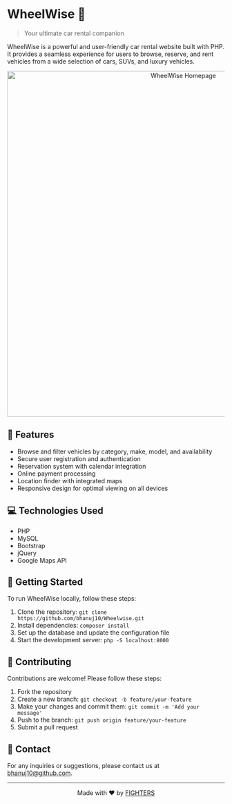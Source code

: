 # WheelWise 🚗

> Your ultimate car rental companion

WheelWise is a powerful and user-friendly car rental website built with PHP. It provides a seamless experience for users to browse, reserve, and rent vehicles from a wide selection of cars, SUVs, and luxury vehicles.

<div align="center">
  <img src="https://raw.githubusercontent.com/bhanuj10/Wheelwise/main/screenshots/home.png" alt="WheelWise Homepage" width="800">
</div>

## 🚀 Features

- Browse and filter vehicles by category, make, model, and availability
- Secure user registration and authentication
- Reservation system with calendar integration
- Online payment processing
- Location finder with integrated maps
- Responsive design for optimal viewing on all devices

## 💻 Technologies Used

- PHP
- MySQL
- Bootstrap
- jQuery
- Google Maps API

## 🚦 Getting Started

To run WheelWise locally, follow these steps:

1. Clone the repository: `git clone https://github.com/bhanuj10/Wheelwise.git`
2. Install dependencies: `composer install`
3. Set up the database and update the configuration file
4. Start the development server: `php -S localhost:8000`

## 🤝 Contributing

Contributions are welcome! Please follow these steps:

1. Fork the repository
2. Create a new branch: `git checkout -b feature/your-feature`
3. Make your changes and commit them: `git commit -m 'Add your message'`
4. Push to the branch: `git push origin feature/your-feature`
5. Submit a pull request

## 📧 Contact

For any inquiries or suggestions, please contact us at [bhanuj10@github.com](mailto:bhanuj10@github.com).

---

<div align="center">
  Made with ❤️ by <a href="">FIGHTERS</a>
</div>